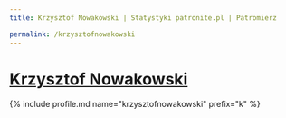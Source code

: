 ```yaml
---
title: Krzysztof Nowakowski | Statystyki patronite.pl | Patromierz

permalink: /krzysztofnowakowski
---
```


# [Krzysztof Nowakowski](https://patronite.pl/krzysztofnowakowski)

{% include profile.md name="krzysztofnowakowski" prefix="k" %}
